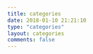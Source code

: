 ```yaml
---
title: categories
date: 2018-01-10 21:21:10
type: "categories"
layout: categories
comments: false
---
```


